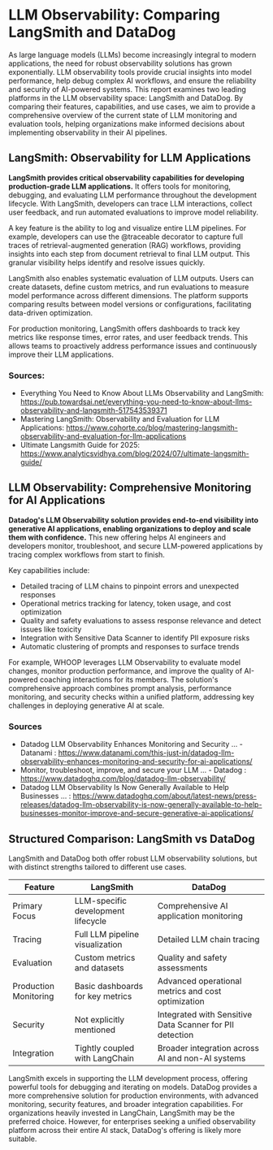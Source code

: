 # LLM Observability: Comparing LangSmith and DataDog

As large language models (LLMs) become increasingly integral to modern applications, the need for robust observability solutions has grown exponentially. LLM observability tools provide crucial insights into model performance, help debug complex AI workflows, and ensure the reliability and security of AI-powered systems. This report examines two leading platforms in the LLM observability space: LangSmith and DataDog. By comparing their features, capabilities, and use cases, we aim to provide a comprehensive overview of the current state of LLM monitoring and evaluation tools, helping organizations make informed decisions about implementing observability in their AI pipelines.

## LangSmith: Observability for LLM Applications

**LangSmith provides critical observability capabilities for developing production-grade LLM applications.** It offers tools for monitoring, debugging, and evaluating LLM performance throughout the development lifecycle. With LangSmith, developers can trace LLM interactions, collect user feedback, and run automated evaluations to improve model reliability.

A key feature is the ability to log and visualize entire LLM pipelines. For example, developers can use the @traceable decorator to capture full traces of retrieval-augmented generation (RAG) workflows, providing insights into each step from document retrieval to final LLM output. This granular visibility helps identify and resolve issues quickly.

LangSmith also enables systematic evaluation of LLM outputs. Users can create datasets, define custom metrics, and run evaluations to measure model performance across different dimensions. The platform supports comparing results between model versions or configurations, facilitating data-driven optimization.

For production monitoring, LangSmith offers dashboards to track key metrics like response times, error rates, and user feedback trends. This allows teams to proactively address performance issues and continuously improve their LLM applications.

### Sources:
- Everything You Need to Know About LLMs Observability and LangSmith: https://pub.towardsai.net/everything-you-need-to-know-about-llms-observability-and-langsmith-517543539371
- Mastering LangSmith: Observability and Evaluation for LLM Applications: https://www.cohorte.co/blog/mastering-langsmith-observability-and-evaluation-for-llm-applications
- Ultimate Langsmith Guide for 2025: https://www.analyticsvidhya.com/blog/2024/07/ultimate-langsmith-guide/

## LLM Observability: Comprehensive Monitoring for AI Applications

**Datadog's LLM Observability solution provides end-to-end visibility into generative AI applications, enabling organizations to deploy and scale them with confidence.** This new offering helps AI engineers and developers monitor, troubleshoot, and secure LLM-powered applications by tracing complex workflows from start to finish. 

Key capabilities include:

- Detailed tracing of LLM chains to pinpoint errors and unexpected responses
- Operational metrics tracking for latency, token usage, and cost optimization
- Quality and safety evaluations to assess response relevance and detect issues like toxicity
- Integration with Sensitive Data Scanner to identify PII exposure risks
- Automatic clustering of prompts and responses to surface trends

For example, WHOOP leverages LLM Observability to evaluate model changes, monitor production performance, and improve the quality of AI-powered coaching interactions for its members. The solution's comprehensive approach combines prompt analysis, performance monitoring, and security checks within a unified platform, addressing key challenges in deploying generative AI at scale.

### Sources
- Datadog LLM Observability Enhances Monitoring and Security ... - Datanami : https://www.datanami.com/this-just-in/datadog-llm-observability-enhances-monitoring-and-security-for-ai-applications/
- Monitor, troubleshoot, improve, and secure your LLM ... - Datadog : https://www.datadoghq.com/blog/datadog-llm-observability/
- Datadog LLM Observability Is Now Generally Available to Help Businesses ... : https://www.datadoghq.com/about/latest-news/press-releases/datadog-llm-observability-is-now-generally-available-to-help-businesses-monitor-improve-and-secure-generative-ai-applications/

## Structured Comparison: LangSmith vs DataDog

LangSmith and DataDog both offer robust LLM observability solutions, but with distinct strengths tailored to different use cases.

| Feature | LangSmith | DataDog |
|---------|-----------|---------|
| Primary Focus | LLM-specific development lifecycle | Comprehensive AI application monitoring |
| Tracing | Full LLM pipeline visualization | Detailed LLM chain tracing |
| Evaluation | Custom metrics and datasets | Quality and safety assessments |
| Production Monitoring | Basic dashboards for key metrics | Advanced operational metrics and cost optimization |
| Security | Not explicitly mentioned | Integrated with Sensitive Data Scanner for PII detection |
| Integration | Tightly coupled with LangChain | Broader integration across AI and non-AI systems |

LangSmith excels in supporting the LLM development process, offering powerful tools for debugging and iterating on models. DataDog provides a more comprehensive solution for production environments, with advanced monitoring, security features, and broader integration capabilities. For organizations heavily invested in LangChain, LangSmith may be the preferred choice. However, for enterprises seeking a unified observability platform across their entire AI stack, DataDog's offering is likely more suitable.